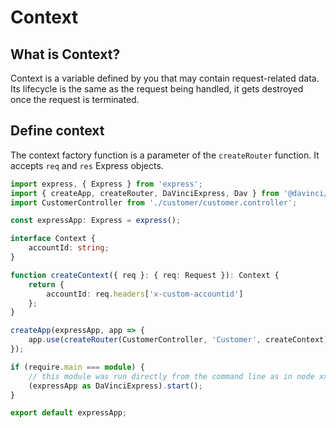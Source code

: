# Context

## What is Context?

Context is a variable defined by you that may contain request-related data.
Its lifecycle is the same as the request being handled, it gets destroyed once the request is terminated.

## Define context

The context factory function is a parameter of the `createRouter` function.
It accepts `req` and `res` Express objects.

```typescript
import express, { Express } from 'express';
import { createApp, createRouter, DaVinciExpress, Dav } from '@davinci/core';
import CustomerController from './customer/customer.controller';

const expressApp: Express = express();

interface Context {
	accountId: string;
}

function createContext({ req }: { req: Request }): Context {
	return {
		accountId: req.headers['x-custom-accountid']
	};
}

createApp(expressApp, app => {
	app.use(createRouter(CustomerController, 'Customer', createContext));
});

if (require.main === module) {
	// this module was run directly from the command line as in node xxx.js
	(expressApp as DaVinciExpress).start();
}

export default expressApp;
```
